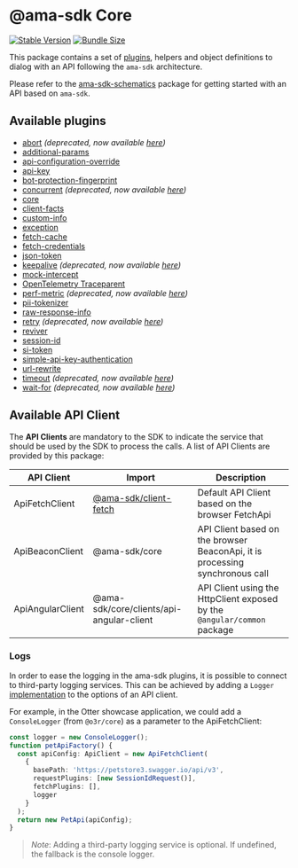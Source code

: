 # @ama-sdk Core

[![Stable Version](https://img.shields.io/npm/v/@ama-sdk/core?style=for-the-badge)](https://www.npmjs.com/package/@ama-sdk/core)
[![Bundle Size](https://img.shields.io/bundlephobia/min/@ama-sdk/core?color=green&style=for-the-badge)](https://www.npmjs.com/package/@ama-sdk/core)

This package contains a set of [plugins](https://github.com/AmadeusITGroup/otter/tree/main/packages/%40ama-sdk/core/src/plugins), helpers and object definitions to dialog with an API following the `ama-sdk` architecture.

Please refer to the [ama-sdk-schematics](../schematics/README.md) package for getting started with an API based on `ama-sdk`.

## Available plugins

- [abort](https://github.com/AmadeusITGroup/otter/tree/main/packages/%40ama-sdk/core/src/plugins/abort) *(deprecated, now available [here](https://github.com/AmadeusITGroup/otter/tree/main/packages/%40ama-sdk/client-fetch/src/plugins/abort))*
- [additional-params](https://github.com/AmadeusITGroup/otter/tree/main/packages/%40ama-sdk/core/src/plugins/additional-params)
- [api-configuration-override](https://github.com/AmadeusITGroup/otter/tree/main/packages/%40ama-sdk/core/src/plugins/api-configuration-override)
- [api-key](https://github.com/AmadeusITGroup/otter/tree/main/packages/%40ama-sdk/core/src/plugins/api-key)
- [bot-protection-fingerprint](https://github.com/AmadeusITGroup/otter/tree/main/packages/%40ama-sdk/core/src/plugins/bot-protection-fingerprint)
- [concurrent](https://github.com/AmadeusITGroup/otter/tree/main/packages/%40ama-sdk/core/src/plugins/concurrent) *(deprecated, now available [here](https://github.com/AmadeusITGroup/otter/tree/main/packages/%40ama-sdk/client-fetch/src/plugins/concurrent))*
- [core](https://github.com/AmadeusITGroup/otter/tree/main/packages/%40ama-sdk/core/src/plugins/core)
- [client-facts](https://github.com/AmadeusITGroup/otter/tree/main/packages/%40ama-sdk/core/src/plugins/client-facts)
- [custom-info](https://github.com/AmadeusITGroup/otter/tree/main/packages/%40ama-sdk/core/src/plugins/custom-info)
- [exception](https://github.com/AmadeusITGroup/otter/tree/main/packages/%40ama-sdk/core/src/plugins/exception)
- [fetch-cache](https://github.com/AmadeusITGroup/otter/tree/main/packages/%40ama-sdk/core/src/plugins/fetch-cache)
- [fetch-credentials](https://github.com/AmadeusITGroup/otter/tree/main/packages/%40ama-sdk/core/src/plugins/fetch-credentials)
- [json-token](https://github.com/AmadeusITGroup/otter/tree/main/packages/%40ama-sdk/core/src/plugins/json-token)
- [keepalive](https://github.com/AmadeusITGroup/otter/tree/main/packages/%40ama-sdk/core/src/plugins/keepalive) *(deprecated, now available [here](https://github.com/AmadeusITGroup/otter/tree/main/packages/%40ama-sdk/client-fetch/src/plugins/keepalive))*
- [mock-intercept](https://github.com/AmadeusITGroup/otter/tree/main/packages/%40ama-sdk/core/src/plugins/mock-intercept)
- [OpenTelemetry Traceparent](https://github.com/AmadeusITGroup/otter/tree/main/packages/%40ama-sdk/core/src/plugins/open-telemetry/traceparent)
- [perf-metric](https://github.com/AmadeusITGroup/otter/tree/main/packages/%40ama-sdk/core/src/plugins/perf-metric) *(deprecated, now available [here](https://github.com/AmadeusITGroup/otter/tree/main/packages/%40ama-sdk/client-fetch/src/plugins/perf-metric))*
- [pii-tokenizer](https://github.com/AmadeusITGroup/otter/tree/main/packages/%40ama-sdk/core/src/plugins/pii-tokenizer)
- [raw-response-info](https://github.com/AmadeusITGroup/otter/tree/main/packages/%40ama-sdk/core/src/plugins/raw-response-info)
- [retry](https://github.com/AmadeusITGroup/otter/tree/main/packages/%40ama-sdk/core/src/plugins/retry) *(deprecated, now available [here](https://github.com/AmadeusITGroup/otter/tree/main/packages/%40ama-sdk/client-fetch/src/plugins/retry))*
- [reviver](https://github.com/AmadeusITGroup/otter/tree/main/packages/%40ama-sdk/core/src/plugins/reviver)
- [session-id](https://github.com/AmadeusITGroup/otter/tree/main/packages/%40ama-sdk/core/src/plugins/session-id)
- [si-token](https://github.com/AmadeusITGroup/otter/tree/main/packages/%40ama-sdk/core/src/plugins/si-token)
- [simple-api-key-authentication](https://github.com/AmadeusITGroup/otter/tree/main/packages/%40ama-sdk/core/src/plugins/simple-api-key-authentication)
- [url-rewrite](https://github.com/AmadeusITGroup/otter/tree/main/packages/%40ama-sdk/core/src/plugins/url-rewrite)
- [timeout](https://github.com/AmadeusITGroup/otter/tree/main/packages/%40ama-sdk/core/src/plugins/timeout) *(deprecated, now available [here](https://github.com/AmadeusITGroup/otter/tree/main/packages/%40ama-sdk/client-fetch/src/plugins/timeout))*
- [wait-for](https://github.com/AmadeusITGroup/otter/tree/main/packages/%40ama-sdk/core/src/plugins/wait-for) *(deprecated, now available [here](https://github.com/AmadeusITGroup/otter/tree/main/packages/%40ama-sdk/client-fetch/src/plugins/wait-for))*

## Available API Client

The **API Clients** are mandatory to the SDK to indicate the service that should be used by the SDK to process the calls.
A list of API Clients are provided by this package:

| API Client       | Import                                                                   | Description                                                                  |
| ---------------- | ------------------------------------------------------------------------ | ---------------------------------------------------------------------------- |
| ApiFetchClient   | [@ama-sdk/client-fetch](https://npmjs.com/package/@ama-sdk/client-fetch) | Default API Client based on the browser FetchApi                             |
| ApiBeaconClient  | @ama-sdk/core                                                            | API Client based on the browser BeaconApi, it is processing synchronous call |
| ApiAngularClient | @ama-sdk/core/clients/api-angular-client                                 | API Client using the HttpClient exposed by the `@angular/common` package     |

### Logs

In order to ease the logging in the ama-sdk plugins, it is possible to connect to third-party logging services.
This can be achieved by adding a `Logger` [implementation](https://github.com/AmadeusITGroup/otter/tree/main/packages/%40ama-sdk/core/src/fwk/logger.ts) to the options of an API client.

For example, in the Otter showcase application, we could add a `ConsoleLogger` (from `@o3r/core`) as a parameter to the ApiFetchClient:

```typescript
const logger = new ConsoleLogger();
function petApiFactory() {
  const apiConfig: ApiClient = new ApiFetchClient(
    {
      basePath: 'https://petstore3.swagger.io/api/v3',
      requestPlugins: [new SessionIdRequest()],
      fetchPlugins: [],
      logger
    }
  );
  return new PetApi(apiConfig);
}
```

> *Note*: Adding a third-party logging service is optional. If undefined, the fallback is the console logger.
